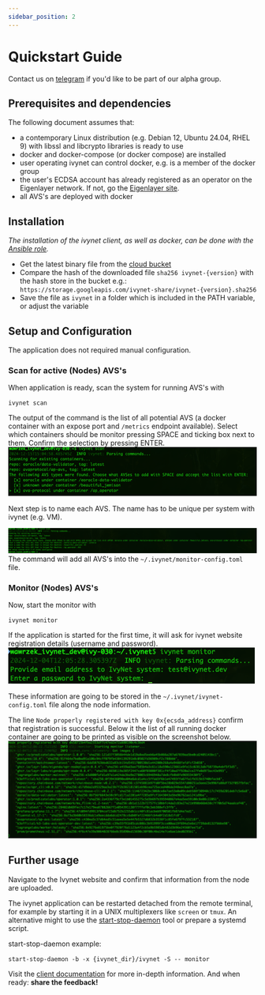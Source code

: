 ```yaml
---
sidebar_position: 2
---
```


# Quickstart Guide

Contact us on [telegram](https://t.me/h_comfort) if you'd like to be part of our alpha group.

## Prerequisites and dependencies

The following document assumes that:

- a contemporary Linux distribution (e.g. Debian 12, Ubuntu 24.04, RHEL 9) with libssl and libcrypto libraries is ready to use
- docker and docker-compose (or docker compose) are installed
- user operating ivynet can control docker, e.g. is a member of the docker group
- the user's ECDSA account has already registered as an operator on the Eigenlayer network.
If not, go the [Eigenlayer site](https://docs.eigenlayer.xyz/eigenlayer/operator-guides/operator-installation).
- all AVS's are deployed with docker

## Installation

*The installation of the ivynet client, as well as docker, can be done with the [Ansible role](https://github.com/ivy-net/ivynet-client-ansible).*

* Get the latest binary file from the [cloud bucket](https://storage.googleapis.com/ivynet-share/index.html)
* Compare the hash of the downloaded file `sha256 ivynet-{version}` with the hash store in the bucket e.g.: `https://storage.googleapis.com/ivynet-share/ivynet-{version}.sha256`
* Save the file as `ivynet` in a folder which is included in the PATH variable, or adjust the variable

## Setup and Configuration

The application does not required manual configuration.

### Scan for active (Nodes) AVS's

When application is ready, scan the system for running AVS's with
```
ivynet scan
```
The output of the command is the list of all potential AVS (a docker container with an expose port and `/metrics` endpoint available).
Select which containers should be monitor pressing SPACE and ticking box next to them.
Confirm the selection by pressing ENTER.
![Screenshot of scan results](./imgs/screens/scan1.png)

Next step is to name each AVS.
The name has to be unique per system with ivynet (e.g. VM).

![Screenshot with added AVS's ](./imgs/screens/scan2.png)
The command will add all AVS's into the `~/.ivynet/monitor-config.toml` file.

### Monitor (Nodes) AVS's

Now, start the monitor with

```
ivynet monitor
```
If the application is started for the first time, it will ask for ivynet website registration details (username and password).
![Screenshot of ivynet asking for login details](./imgs/screens/registration.png)

These information are going to be stored in the `~/.ivynet/ivynet-config.toml` file along the node information.

The line `Node properly registered with key 0x{ecsda_address}` confirm that registration is successful.
Below it the list of all running docker container are going to be printed as visible on the screenshot below.
![Screenshot of successful registration](./imgs/screens/monitor.png)

## Further usage

Navigate to the Ivynet website and confirm that information from the node are uploaded.

The ivynet application can be restarted detached from the remote terminal, for example by starting it in a UNIX multiplexers like `screen` or `tmux`.
An alternative might to use the [start-stop-daemon](https://github.com/daleobrien/start-stop-daemon) tool or prepare a systemd script.

start-stop-daemon example:
```
start-stop-daemon -b -x {ivynet_dir}/ivynet -S -- monitor
```

Visit the [client documentation](./clientDocs.md) for more in-depth information.
And when ready: **share the feedback!**
